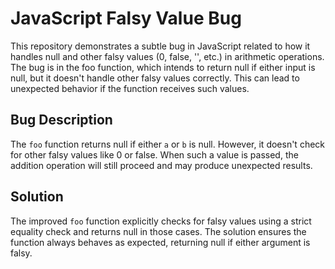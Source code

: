 # JavaScript Falsy Value Bug

This repository demonstrates a subtle bug in JavaScript related to how it handles null and other falsy values (0, false, '', etc.) in arithmetic operations. The bug is in the foo function, which intends to return null if either input is null, but it doesn't handle other falsy values correctly. This can lead to unexpected behavior if the function receives such values.

## Bug Description
The `foo` function returns null if either `a` or `b` is null. However, it doesn't check for other falsy values like 0 or false. When such a value is passed, the addition operation will still proceed and may produce unexpected results.

## Solution
The improved `foo` function explicitly checks for falsy values using a strict equality check and returns null in those cases.  The solution ensures the function always behaves as expected, returning null if either argument is falsy.